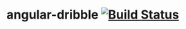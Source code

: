 angular-dribble [![Build Status](https://travis-ci.org/kirstein/angular-dribble.png)](https://travis-ci.org/kirstein/angular-dribble.png)
===============
